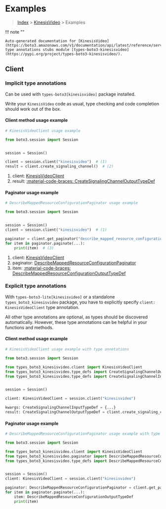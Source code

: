 # Examples

> [Index](../README.md) > [KinesisVideo](./README.md) > Examples

!!! note ""

    Auto-generated documentation for [KinesisVideo](https://boto3.amazonaws.com/v1/documentation/api/latest/reference/services/kinesisvideo.html#kinesisvideo)
    type annotations stubs module [types-boto3-kinesisvideo](https://pypi.org/project/types-boto3-kinesisvideo/).

## Client

### Implicit type annotations

Can be used with `types-boto3[kinesisvideo]` package installed.

Write your `KinesisVideo` code as usual,
type checking and code completion should work out of the box.


#### Client method usage example

```python
# KinesisVideoClient usage example

from boto3.session import Session


session = Session()

client = session.client("kinesisvideo")  # (1)
result = client.create_signaling_channel()  # (2)
```

1. client: [KinesisVideoClient](./client.md)
2. result: [:material-code-braces: CreateSignalingChannelOutputTypeDef](./type_defs.md#createsignalingchanneloutputtypedef)



#### Paginator usage example

```python
# DescribeMappedResourceConfigurationPaginator usage example

from boto3.session import Session


session = Session()
client = session.client("kinesisvideo")  # (1)

paginator = client.get_paginator("describe_mapped_resource_configuration")  # (2)
for item in paginator.paginate(...):
    print(item)  # (3)
```

1. client: [KinesisVideoClient](./client.md)
2. paginator: [DescribeMappedResourceConfigurationPaginator](./paginators.md#describemappedresourceconfigurationpaginator)
3. item: [:material-code-braces: DescribeMappedResourceConfigurationOutputTypeDef](./type_defs.md#describemappedresourceconfigurationoutputtypedef)




### Explicit type annotations

With `types-boto3-lite[kinesisvideo]`
or a standalone `types_boto3_kinesisvideo` package, you have to explicitly specify `client: KinesisVideoClient` type annotation.

All other type annotations are optional, as types should be discovered automatically.
However, these type annotations can be helpful in your functions and methods.


#### Client method usage example

```python
# KinesisVideoClient usage example with type annotations

from boto3.session import Session

from types_boto3_kinesisvideo.client import KinesisVideoClient
from types_boto3_kinesisvideo.type_defs import CreateSignalingChannelOutputTypeDef
from types_boto3_kinesisvideo.type_defs import CreateSignalingChannelInputTypeDef


session = Session()

client: KinesisVideoClient = session.client("kinesisvideo")

kwargs: CreateSignalingChannelInputTypeDef = {...}
result: CreateSignalingChannelOutputTypeDef = client.create_signaling_channel(**kwargs)
```



#### Paginator usage example

```python
# DescribeMappedResourceConfigurationPaginator usage example with type annotations

from boto3.session import Session

from types_boto3_kinesisvideo.client import KinesisVideoClient
from types_boto3_kinesisvideo.paginator import DescribeMappedResourceConfigurationPaginator
from types_boto3_kinesisvideo.type_defs import DescribeMappedResourceConfigurationOutputTypeDef


session = Session()
client: KinesisVideoClient = session.client("kinesisvideo")

paginator: DescribeMappedResourceConfigurationPaginator = client.get_paginator("describe_mapped_resource_configuration")
for item in paginator.paginate(...):
    item: DescribeMappedResourceConfigurationOutputTypeDef
    print(item)
```




